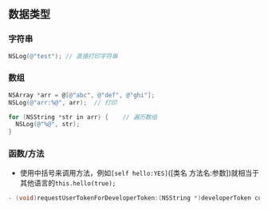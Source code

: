 ## 数据类型

### 字符串

```objective-c
NSLog(@"test");	// 直接打印字符串

```

### 数组

```objective-c
NSArray *arr = @[@"abc", @"def", @"ghi"];
NSLog(@"arr:%@", arr);	// 打印

for (NSString *str in arr) {	// 遍历数组
  NSLog(@"%@", str);
}
```

### 函数/方法

- 使用中括号来调用方法，例如`[self hello:YES]`([类名 方法名:参数])就相当于其他语言的`this.hello(true);`

```objective-c
- (void)requestUserTokenForDeveloperToken:(NSString *)developerToken completionHandler:(void (^) (NSString * _Nullable userToken, NSError * _Nullable error))completionHandler API_AVAILABLE(ios(11.0), tvos(11.0), watchos(7.0), macos(11.0), macCatalyst(13.0));
```


